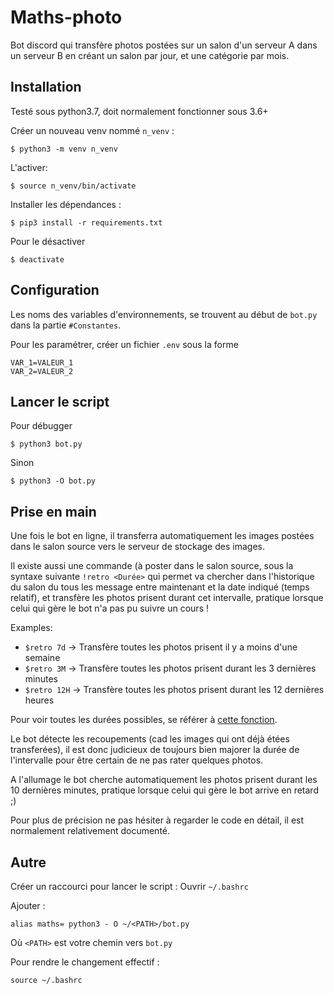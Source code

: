 # Maths-photo

Bot discord qui transfère photos postées sur un salon d'un serveur A dans un serveur B en créant un salon par jour, et une catégorie par mois.

## Installation

Testé sous python3.7, doit normalement fonctionner sous 3.6+

Créer un nouveau venv nommé `n_venv` :
```
$ python3 -m venv n_venv
```


L'activer:
```
$ source n_venv/bin/activate
```

Installer les dépendances :
```
$ pip3 install -r requirements.txt
```

Pour le désactiver
```
$ deactivate
```

## Configuration

Les noms des variables d'environnements, se trouvent au début de `bot.py` dans la partie `#Constantes`.

Pour les paramétrer, créer un fichier `.env` sous la forme

```
VAR_1=VALEUR_1
VAR_2=VALEUR_2
```

## Lancer le script

Pour débugger
```
$ python3 bot.py
```

Sinon
```
$ python3 -O bot.py
```

## Prise en main

Une fois le bot en ligne, il transferra automatiquement les images postées dans le salon source vers le serveur de stockage des images. 

Il existe aussi une commande (à poster dans le salon source, sous la syntaxe suivante `!retro <Durée>` qui permet va chercher dans l'historique du salon du tous les message entre maintenant et la date indiqué (temps relatif), et transfère les photos prisent durant cet intervalle, pratique lorsque celui qui gère le bot n'a pas pu suivre un cours !

Examples:
* `$retro 7d` -> Transfère toutes les photos prisent il y a moins d'une semaine
* `$retro 3M` -> Transfère toutes les photos prisent durant les 3 dernières minutes
* `$retro 12H` -> Transfère toutes les photos prisent durant les 12 dernières heures

Pour voir toutes les durées possibles, se référer à [cette fonction](https://github.com/Villemarque/maths-photo/blob/e6da16704b9bdf1f87034cb35ea69b04d1e5f825/bot.py#L118).


Le bot détecte les recoupements (cad les images qui ont déjà étées transferées), il est donc judicieux de toujours bien majorer la durée de l'intervalle pour être certain de ne pas rater quelques photos. 

A l'allumage le bot cherche automatiquement les photos prisent durant les 10 dernières minutes, pratique lorsque celui qui gère le bot arrive en retard ;)

Pour plus de précision ne pas hésiter à regarder le code en détail, il est normalement relativement documenté.

## Autre

Créer un raccourci pour lancer le script : Ouvrir `~/.bashrc`

Ajouter :
```
alias maths= python3 - O ~/<PATH>/bot.py
```
Où `<PATH>` est votre chemin vers `bot.py`

Pour rendre le changement effectif :
```
source ~/.bashrc
```
